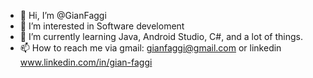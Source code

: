 - 👋 Hi, I’m @GianFaggi 
- 👀 I’m interested in Software develoment 
- 🌱 I’m currently learning Java, Android Studio, C#, and a lot of things.
- 📫 How to reach me via gmail: gianfaggi@gmail.com or linkedin www.linkedin.com/in/gian-faggi

<!---
GianFaggi/GianFaggi is a ✨ special ✨ repository because its `README.md` (this file) appears on your GitHub profile.
You can click the Preview link to take a look at your changes.
--->
